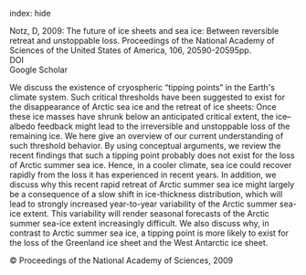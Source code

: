 index: hide

<div class="Citation">

  <div class="Citation-body">
    <div class="Citation-text">Notz, D, 2009: The future of ice sheets and sea ice: Between reversible retreat and unstoppable loss. <span class="Article-journal">Proceedings of the National Academy of Sciences of the United States of America, </span><span class="Article-volume">106, </span>20590-20595pp.</div>
    <div class="Citation-links">
      <div class="CitationLink" data-href="https://doi.org/10.1073/pnas.0902356106">
        <div class="CitationLink-icon CitationLink-Doi"></div>
        <div class="CitationLink-text">DOI</div>
      </div>
      <div class="CitationLink" data-href="https://scholar.google.com/scholar?q=10.1073/pnas.0902356106">
        <div class="CitationLink-icon CitationLink-Scholar"></div>
        <div class="CitationLink-text">Google Scholar</div>
      </div>
    </div>
  </div>
</div>

We discuss the existence of cryospheric “tipping points” in the Earth's climate system. Such critical thresholds have been suggested to exist for the disappearance of Arctic sea ice and the retreat of ice sheets: Once these ice masses have shrunk below an anticipated critical extent, the ice–albedo feedback might lead to the irreversible and unstoppable loss of the remaining ice. We here give an overview of our current understanding of such threshold behavior. By using conceptual arguments, we review the recent findings that such a tipping point probably does not exist for the loss of Arctic summer sea ice. Hence, in a cooler climate, sea ice could recover rapidly from the loss it has experienced in recent years. In addition, we discuss why this recent rapid retreat of Arctic summer sea ice might largely be a consequence of a slow shift in ice-thickness distribution, which will lead to strongly increased year-to-year variability of the Arctic summer sea-ice extent. This variability will render seasonal forecasts of the Arctic summer sea-ice extent increasingly difficult. We also discuss why, in contrast to Arctic summer sea ice, a tipping point is more likely to exist for the loss of the Greenland ice sheet and the West Antarctic ice sheet.

<div class="Citation-copy">
&copy; Proceedings of the National Academy of Sciences, 2009
</div>